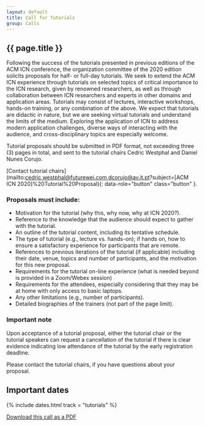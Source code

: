 ```yaml
---
layout: default
title: Call for Tutorials
group: Calls
---
```


## {{ page.title }}

Following the success of the tutorials presented in previous editions of the ACM ICN conference, the organization committee of the 2020 edition solicits proposals for half- or full-day tutorials.
We seek to extend the ACM ICN experience through tutorials on selected topics of critical importance to the ICN research, given by renowned researchers, as well as through collaboration between ICN researchers and experts in other domains and application areas. Tutorials may consist of lectures, interactive workshops, hands-on training, or any combination of the above. We expect that tutorials are didactic in nature, but we are seeking virtual tutorials and understand the limits of the medium. Exploring the application of ICN to address modern application challenges, diverse ways of interacting with the audience, and cross-disciplinary topics are especially welcome.

Tutorial proposals should be submitted in PDF format, not exceeding three (3) pages in total, and sent to the tutorial chairs Cedric Westphal and Daniel Nunes Corujo.

[Contact tutorial chairs](mailto:cedric.westphal@futurewei.com,dcorujo@av.it.pt?subject=[ACM ICN 2020]%20Tutorial%20Proposal){: data-role="button" class="button" }.

### Proposals must include:

- Motivation for the tutorial (why this, why now, why at ICN 2020?).
- Reference to the knowledge that the audience should expect to gather with the tutorial.
- An outline of the tutorial content, including its tentative schedule.
- The type of tutorial (e.g., lecture vs. hands-on); if hands on, how to ensure a satisfactory experience for participants that are remote. 
- References to previous iterations of the tutorial (if applicable) including their date, venue, topics and number of participants, and the motivation for this new proposal.
- Requirements for the tutorial on-line experience (what is needed beyond is provided in a Zoom/Webex session)
- Requirements for the attendees, especially considering that they may be at home with only access to basic laptops. 
- Any other limitations (e.g., number of participants).
- Detailed biographies of the trainers (not part of the page limit).

### Important note

Upon acceptance of a tutorial proposal, either the tutorial chair or the tutorial speakers can request a cancellation of the tutorial if there is clear evidence indicating low attendance of the tutorial by the early registration deadline.

Please contact the tutorial chairs, if you have questions about your proposal.

## Important dates

{% include dates.html track = "tutorials" %}

<a href="{% asset ACM-ICN-2020-Call-For-Tutorials.pdf @path %}" rel="external" data-role="button" class="dl-button button">Download this call as a PDF</a>
